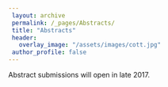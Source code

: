 ```yaml
---
 layout: archive
 permalink: /_pages/Abstracts/
 title: "Abstracts"
 header:
   overlay_image: "/assets/images/cott.jpg"
 author_profile: false  
---
```


Abstract submissions will open in late 2017. 

